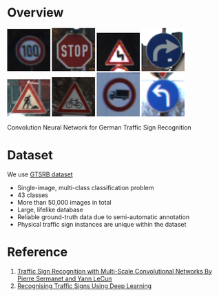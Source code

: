 # Overview

<img src="/images/1.png" width = "100"> <img src="/images/2.png" width = "100"> <img src="/images/3.png" width = "100">
<img src="/images/4.png" width = "100"> <img src="/images/5.png" width = "100"> <img src="/images/6.png" width = "100">
<img src="/images/7.png" width = "100"> <img src="/images/8.png" width = "100">


Convolution Neural Network for German Traffic Sign Recognition 


# Dataset
 
We use [GTSRB dataset](http://benchmark.ini.rub.de/?section=gtsrb&subsection=dataset#Downloads)
 * Single-image, multi-class classification problem
 * 43 classes
 * More than 50,000 images in total
 * Large, lifelike database
 * Reliable ground-truth data due to semi-automatic annotation
 * Physical traffic sign instances are unique within the dataset
           
           
           
# Reference

1. [Traffic Sign Recognition with Multi-Scale Convolutional Networks By Pierre Sermanet and Yann LeCun](http://yann.lecun.com/exdb/publis/pdf/sermanet-ijcnn-11.pdf)
1. [Recognising Traffic Signs Using Deep Learning](https://towardsdatascience.com/recognizing-traffic-signs-with-over-98-accuracy-using-deep-learning-86737aedc2ab)

           



